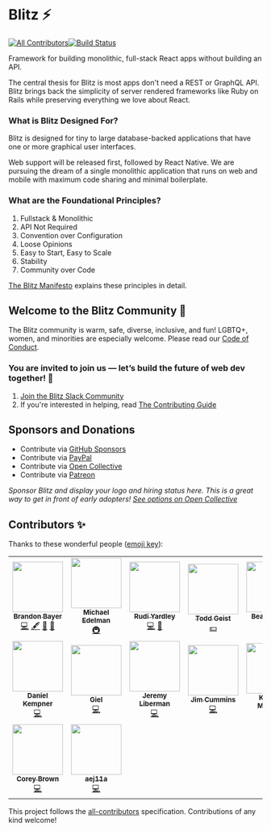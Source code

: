 # Blitz ⚡️

<!-- prettier-ignore-start -->
<!-- ALL-CONTRIBUTORS-BADGE:START - Do not remove or modify this section -->
[![All Contributors](https://img.shields.io/badge/all_contributors-16-green.svg?style=flat-square)](#contributors-)<!-- ALL-CONTRIBUTORS-BADGE:END -->[![Build Status](https://img.shields.io/endpoint.svg?url=https%3A%2F%2Factions-badge.atrox.dev%2Fblitz-js%2Fblitz%2Fbadge%3Fref%3Dcanary&style=flat-square)](https://actions-badge.atrox.dev/blitz-js/blitz/goto?ref=canary)
<!-- prettier-ignore-end -->

Framework for building monolithic, full-stack React apps without building an API.

The central thesis for Blitz is most apps don't need a REST or GraphQL API. Blitz brings back the simplicity of server rendered frameworks like Ruby on Rails while preserving everything we love about React.

### What is Blitz Designed For?

Blitz is designed for tiny to large database-backed applications that have one or more graphical user interfaces.

Web support will be released first, followed by React Native. We are pursuing the dream of a single monolithic application that runs on web and mobile with maximum code sharing and minimal boilerplate.

### What are the Foundational Principles?

1. Fullstack & Monolithic
2. API Not Required
3. Convention over Configuration
4. Loose Opinions
5. Easy to Start, Easy to Scale
6. Stability
7. Community over Code

[The Blitz Manifesto](https://github.com/blitz-js/blitz/blob/canary/MANIFESTO.md) explains these principles in detail.

## Welcome to the Blitz Community 👋

The Blitz community is warm, safe, diverse, inclusive, and fun! LGBTQ+, women, and minorities are especially welcome. Please read our [Code of Conduct](https://github.com/blitz-js/blitz/blob/canary/CODE_OF_CONDUCT.md).

### You are invited to join us — let’s build the future of web dev together! 🤝

1. [Join the Blitz Slack Community](https://slack.blitzjs.com)
2. If you're interested in helping, read [The Contributing Guide](CONTRIBUTING.md)

## Sponsors and Donations

- Contribute via [GitHub Sponsors](https://github.com/sponsors/blitz-js)
- Contribute via [PayPal](https://paypal.me/thebayers)
- Contribute via [Open Collective](https://opencollective.com/blitzjs)
- Contribute via [Patreon](https://patreon.com/flybayer)

_Sponsor Blitz and display your logo and hiring status here. This is a great way to get in front of early adopters! [See options on Open Collective](https://opencollective.com/blitzjs)_

## Contributors ✨

Thanks to these wonderful people ([emoji key](https://allcontributors.org/docs/en/emoji-key)):

<!-- ALL-CONTRIBUTORS-LIST:START - Do not remove or modify this section -->
<!-- prettier-ignore-start -->
<!-- markdownlint-disable -->
<table>
  <tr>
    <td align="center"><a href="https://twitter.com/flybayer"><img src="https://avatars3.githubusercontent.com/u/8813276?v=4" width="100px;" alt=""/><br /><sub><b>Brandon Bayer</b></sub></a><br /><a href="https://github.com/blitz-js/blitz/commits?author=flybayer" title="Code">💻</a> <a href="#content-flybayer" title="Content">🖋</a> <a href="#ideas-flybayer" title="Ideas, Planning, & Feedback">🤔</a> <a href="https://github.com/blitz-js/blitz/pulls?q=is%3Apr+reviewed-by%3Aflybayer" title="Reviewed Pull Requests">👀</a></td>
    <td align="center"><a href="https://fabulas.io"><img src="https://avatars1.githubusercontent.com/u/14793389?v=4" width="100px;" alt=""/><br /><sub><b>Michael Edelman </b></sub></a><br /><a href="#infra-medelman17" title="Infrastructure (Hosting, Build-Tools, etc)">🚇</a></td>
    <td align="center"><a href="https://medium.com/@ryardley"><img src="https://avatars0.githubusercontent.com/u/1256409?v=4" width="100px;" alt=""/><br /><sub><b>Rudi Yardley</b></sub></a><br /><a href="https://github.com/blitz-js/blitz/commits?author=ryardley" title="Code">💻</a> <a href="#ideas-ryardley" title="Ideas, Planning, & Feedback">🤔</a></td>
    <td align="center"><a href="http://www.geistinteractive.com"><img src="https://avatars2.githubusercontent.com/u/316792?v=4" width="100px;" alt=""/><br /><sub><b>Todd Geist</b></sub></a><br /><a href="#financial-toddgeist" title="Financial">💵</a></td>
    <td align="center"><a href="https://github.com/quirk0o"><img src="https://avatars3.githubusercontent.com/u/5123725?v=4" width="100px;" alt=""/><br /><sub><b>Beata Obrok</b></sub></a><br /><a href="https://github.com/blitz-js/blitz/commits?author=quirk0o" title="Code">💻</a></td>
    <td align="center"><a href="https://github.com/tsawan"><img src="https://avatars3.githubusercontent.com/u/3263082?v=4" width="100px;" alt=""/><br /><sub><b>Tahir Awan</b></sub></a><br /><a href="https://github.com/blitz-js/blitz/commits?author=tsawan" title="Code">💻</a></td>
    <td align="center"><a href="https://raluce.com"><img src="https://avatars1.githubusercontent.com/u/2454632?v=4" width="100px;" alt=""/><br /><sub><b>Camilo Gonzalez</b></sub></a><br /><a href="https://github.com/blitz-js/blitz/commits?author=camilo86" title="Code">💻</a></td>
  </tr>
  <tr>
    <td align="center"><a href="http://da.nielkempner.com"><img src="https://avatars3.githubusercontent.com/u/2532112?v=4" width="100px;" alt=""/><br /><sub><b>Daniel Kempner</b></sub></a><br /><a href="https://github.com/blitz-js/blitz/commits?author=dkempner" title="Code">💻</a></td>
    <td align="center"><a href="http://gielcobben.com"><img src="https://avatars0.githubusercontent.com/u/2663212?v=4" width="100px;" alt=""/><br /><sub><b>Giel</b></sub></a><br /><a href="https://github.com/blitz-js/blitz/commits?author=gielcobben" title="Code">💻</a></td>
    <td align="center"><a href="http://jeremyliberman.com/"><img src="https://avatars3.githubusercontent.com/u/2754163?v=4" width="100px;" alt=""/><br /><sub><b>Jeremy Liberman</b></sub></a><br /><a href="https://github.com/blitz-js/blitz/commits?author=MrLeebo" title="Code">💻</a></td>
    <td align="center"><a href="https://jimthedev.com"><img src="https://avatars0.githubusercontent.com/u/108938?v=4" width="100px;" alt=""/><br /><sub><b>Jim Cummins</b></sub></a><br /><a href="https://github.com/blitz-js/blitz/commits?author=jimthedev" title="Code">💻</a></td>
    <td align="center"><a href="http://kristinamatuska.com/"><img src="https://media-exp1.licdn.com/dms/image/C5603AQHVPAjV21gw9g/profile-displayphoto-shrink_200_200/0?e=1591228800&v=beta&t=0MlbmiYhNvGv1xjLD_fOhOFjVDZ7ltNwfGNeJ4DHedQ" width="100px;" alt=""/><br /><sub><b>Kristina Matuška</b></sub></a><br /><a href="#design" title="Design">🎨</a></td>
    <td align="center"><a href="http://robdrosenberg.com"><img src="https://avatars0.githubusercontent.com/u/20813991?v=4" width="100px;" alt=""/><br /><sub><b>Robert Rosenberg</b></sub></a><br /><a href="https://github.com/blitz-js/blitz/commits?author=robdrosenberg" title="Code">💻</a></td>
    <td align="center"><a href="https://github.com/jasonblalock"><img src="https://avatars0.githubusercontent.com/u/5899929?v=4" width="100px;" alt=""/><br /><sub><b>Jason Blalock</b></sub></a><br /><a href="https://github.com/blitz-js/blitz/commits?author=jasonblalock" title="Code">💻</a></td>
  </tr>
  <tr>
    <td align="center"><a href="https://corey-brown.com"><img src="https://avatars1.githubusercontent.com/u/12791148?v=4" width="100px;" alt=""/><br /><sub><b>Corey Brown</b></sub></a><br /><a href="https://github.com/blitz-js/blitz/commits?author=coreybrown89" title="Code">💻</a></td>
    <td align="center"><a href="https://github.com/aej11a"><img src="https://avatars2.githubusercontent.com/u/10066422?v=4" width="100px;" alt=""/><br /><sub><b>aej11a</b></sub></a><br /><a href="https://github.com/blitz-js/blitz/commits?author=aej11a" title="Code">💻</a></td>
  </tr>
</table>

<!-- markdownlint-enable -->
<!-- prettier-ignore-end -->

<!-- ALL-CONTRIBUTORS-LIST:END -->

This project follows the [all-contributors](https://github.com/all-contributors/all-contributors) specification. Contributions of any kind welcome!
